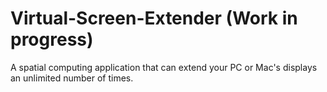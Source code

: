 # Virtual-Screen-Extender (Work in progress)
A spatial computing application that can extend your PC or Mac's displays an unlimited number of times.
